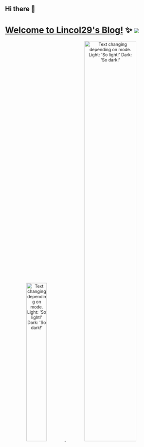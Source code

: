 ## Hi there 👋

<!--
**lincol29/lincol29** is a ✨ _special_ ✨ repository because its `README.md` (this file) appears on your GitHub profile.

Here are some ideas to get you started:

- 🔭 I’m currently working on ...
- 🌱 I’m currently learning ...
- 👯 I’m looking to collaborate on ...
- 🤔 I’m looking for help with ...
- 💬 Ask me about ...
- 📫 How to reach me: ...
- 😄 Pronouns: ...
- ⚡ Fun fact: ...
-->
# [Welcome to Lincol29's Blog!](https://www.lincol29.cn) ✨ <a href="https://www.lincol29.cn"><img src="https://komarev.com/ghpvc/?username=lincol29&color=blueviolet&style=flat-square&label=Nice+To+Meet+U"></a>

<a href="https://www.lincol29.cn">
<p align="center">
 <picture>
  <source media="(prefers-color-scheme: dark)" srcset="https://github-profile-trophy.vercel.app/?username=lincol29&theme=algolia&row=2&column=3&no-frame=true" width="36.5%">
  <img alt="Text changing depending on mode. Light: 'So light!' Dark: 'So dark!'" src="https://github-profile-trophy.vercel.app/?username=lincol29&theme=flat&row=2&column=3&margin-w=1&margin-h=1" width="36.5%">
</picture>
 <picture>
  <source media="(prefers-color-scheme: dark)" srcset="https://github-readme-stats.vercel.app/api?username=lincol29&show_icons=true&theme=radical&hide_border=true" width="58%">
  <img alt="Text changing depending on mode. Light: 'So light!' Dark: 'So dark!'" src="https://github-readme-stats.vercel.app/api?username=lincol29&show_icons=true" width="58%">
</picture>
</p>
</a>

<!--  123这里目前没有自己的githup项目资源，就不放上去了
# :rainbow: Research

<p align="center">
  <a href="https://github.com/lincol29/GSClassifier" style="display: inline-block;">
    <img align="center" src="https://github-readme-stats.vercel.app/api/pin/?username=lincol29&repo=GSClassifier" width="43.75%">
  </a>
  <a href="https://github.com/lincol29/ChineseResearchLaTeX" style="display: inline-block;">
    <img align="center" src="https://github-readme-stats.vercel.app/api/pin/?username=lincol29&repo=ChineseResearchLaTeX" width="50.75%">
  </a>
</p>

# :speedboat: Blogger

<p align="center">
  <a href="https://github.com/lincol29/m2w" style="display: inline-block;">
    <img align="center" src="https://github-readme-stats.vercel.app/api/pin/?username=lincol29&repo=m2w" width="43.75%">
  </a>
  <a href="https://github.com/lincol29/bloghelper" style="display: inline-block;">
    <img align="center" src="https://github-readme-stats.vercel.app/api/pin/?username=lincol29&repo=bloghelper" width="50.75%">
  </a>
 
  <a href="https://github.com/lincol29/random-image" style="display: inline-block;">
    <img align="center" src="https://github-readme-stats.vercel.app/api/pin/?username=lincol29&repo=random-image" width="43.75%">
  </a>
  <a href="https://github.com/lincol29/live2dyy" style="display: inline-block;">
    <img align="center" src="https://github-readme-stats.vercel.app/api/pin/?username=lincol29&repo=live2dyy" width="50.75%">
  </a>
</p>

 123这里这里 -->


<!-- <details hide>
<summary>About Me..</summary>
<a href="https://www.lincol29.cn">
 <p align="center"> 
  <picture>
    <source media="(prefers-color-scheme: dark)" srcset="https://github-readme-stats.vercel.app/api/wakatime?username=lincol29&show_icons=true&theme=algolia&hide_border=true&langs_count=12" width="100%">
    <img alt="Text changing depending on mode. Light: 'So light!' Dark: 'So dark!'" src="https://github-readme-stats.vercel.app/api/wakatime?username=lincol29&show_icons=true&langs_count=12" width="100%">
  </picture>
 </p>
</a>
</details> -->
